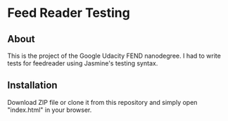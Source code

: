 # Feed Reader Testing

## About
This is the project of the Google Udacity FEND nanodegree. I had to write tests for feedreader using Jasmine's testing syntax.

## Installation
Download ZIP file or clone it from this repository and simply open "index.html" in your browser.